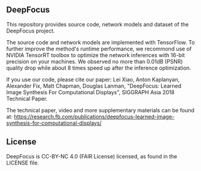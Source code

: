 ## DeepFocus

This repository provides source code, network models and dataset of the DeepFocus project.

The source code and network models are implemented with TensorFlow. To further improve the method's runtime performance, we recommond use of NVIDIA TensorRT toolbox to optimize the network inferences with 16-bit precision on your machines. We observed no more than 0.01dB (PSNR) quality drop while about 8 times speed up after the inference optimization.   

If you use our code, please cite our paper: Lei Xiao, Anton Kaplanyan, Alexander Fix, Matt Chapman, Douglas Lanman, "DeepFocus: Learned Image Synthesis For Computational Displays", SIGGRAPH Asia 2018 Technical Paper.

The technical paper, video and more supplementary materials can be found at: https://research.fb.com/publications/deepfocus-learned-image-synthesis-for-computational-displays/

## License
DeepFocus is CC-BY-NC 4.0 (FAIR License) licensed, as found in the LICENSE file.
